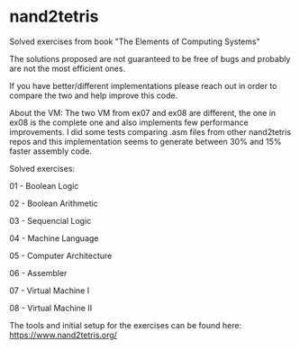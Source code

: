 # nand2tetris
Solved exercises from book "The Elements of Computing Systems"

The solutions proposed are not guaranteed to be free of bugs and probably are not the most efficient ones.

If you have better/different implementations please reach out in order to compare the two and help improve this code.

About the VM:
The two VM from ex07 and ex08 are different, the one in ex08 is the complete one and also implements few performance improvements.
I did some tests comparing .asm files from other nand2tetris repos and this implementation seems to generate between 30% and 15% faster assembly code.

Solved exercises:

01 - Boolean Logic

02 - Boolean Arithmetic

03 - Sequencial Logic

04 - Machine Language

05 - Computer Architecture

06 - Assembler

07 - Virtual Machine I

08 - Virtual Machine II


The tools and initial setup for the exercises can be found here: https://www.nand2tetris.org/

